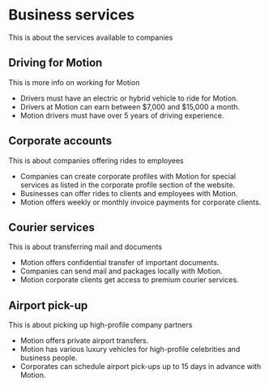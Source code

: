 # Business services

This is about the services available to companies

## Driving for Motion

This is more info on working for Motion

- Drivers must have an electric or hybrid vehicle to ride for Motion.
- Drivers at Motion can earn between $7,000 and $15,000 a month.
- Motion drivers must have over 5 years of driving experience.

## Corporate accounts

This is about companies offering rides to employees

- Companies can create corporate profiles with Motion for special services as listed in the corporate profile section of the website.
- Businesses can offer rides to clients and employees with Motion.
- Motion offers weekly or monthly invoice payments for corporate clients.

## Courier services

This is about transferring mail and documents

- Motion offers confidential transfer of important documents.
- Companies can send mail and packages locally with Motion.
- Motion corporate clients get access to premium courier services.

## Airport pick-up

This is about picking up high-profile company partners

- Motion offers private airport transfers.
- Motion has various luxury vehicles for high-profile celebrities and business people.
- Corporates can schedule airport pick-ups up to 15 days in advance with Motion.
